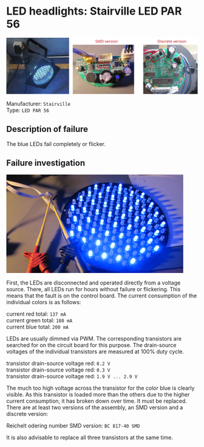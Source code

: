 # LED headlights: Stairville LED PAR 56

![](figures/overview.png)

Manufacturer: `Stairville`     
Type: `LED PAR 56`

## Description of failure
The blue LEDs fail completely or flicker.


## Failure investigation

![](figures/leds.png)

First, the LEDs are disconnected and operated directly from a voltage source. There, all LEDs run for hours without failure or flickering. This means that the fault is on the control board. The current consumption of the individual colors is as follows:

current red total: `137 mA`    
current green total: `180 mA`     
current blue total: `200 mA`

LEDs are usually dimmed via PWM. The corresponding transistors are searched for on the circuit board for this purpose. The drain-source voltages of the individual transistors are measured at 100% duty cycle. 

transistor drain-source voltage red: `0.2 V`    
transistor drain-source voltage red: `0.3 V`   
transistor drain-source voltage red: `1.9 V ... 2.9 V`

The much too high voltage across the transistor for the color blue is clearly visible. As this transistor is loaded more than the others due to the higher current consumption, it has broken down over time. It must be replaced. There are at least two versions of the assembly, an SMD version and a discrete version:

Reichelt odering number SMD version: `BC 817-40 SMD`

It is also advisable to replace all three transistors at the same time. 